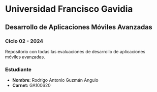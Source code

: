 # Universidad Francisco Gavidia
## Desarrollo de Aplicaciones Móviles Avanzadas
### Ciclo 02 - 2024

Repositorio con todas las evaluaciones de desarrollo de aplicaciones móviles avanzadas.

### Estudiante
- **Nombre:** Rodrigo Antonio Guzmán Angulo
- **Carnet:** GA100620
